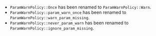 - `ParamWarnPolicy::Once` has been renamed to `ParamWarnPolicy::Warn`.
- `ParamWarnPolicy::param_warn_once` has been renamed to `ParamWarnPolicy::warn_param_missing`.
- `ParamWarnPolicy::never_param_warn` has been renamed to `ParamWarnPolicy::ignore_param_missing`.
